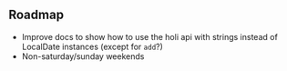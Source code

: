  ## Roadmap

* Improve docs to show how to use the holi api with strings instead of LocalDate instances (except for `add`?)
* Non-saturday/sunday weekends
